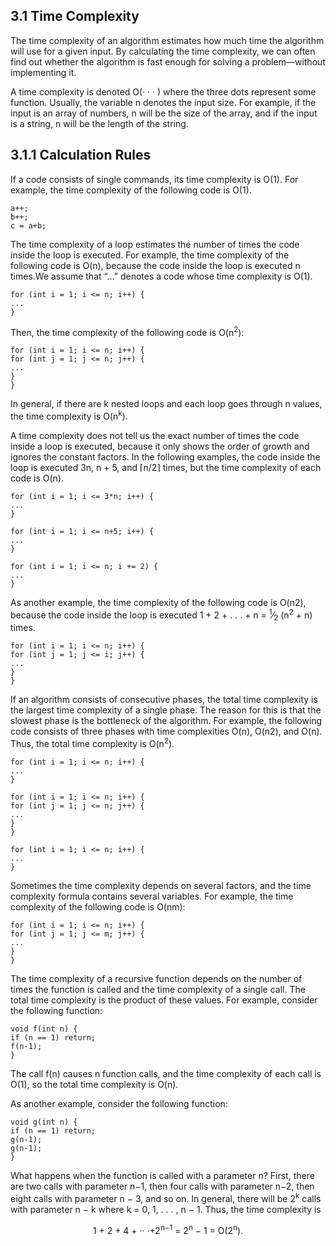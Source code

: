 3.1 Time Complexity
---
The time complexity of an algorithm estimates how much time the algorithm will use for a given input. By calculating the time complexity, we can often find out whether the algorithm is fast enough for solving a problem—without implementing it.


A time complexity is denoted O(· · · ) where the three dots represent some function. Usually, the variable n denotes the input size. For example, if the input is an array of numbers, n will be the size of the array, and if the input is a string, n will be the length of the string.




3.1.1 Calculation Rules
---
If a code consists of single commands, its time complexity is O(1). For example, the time complexity of the following code is O(1).

```
a++;
b++;
c = a+b;
```



The time complexity of a loop estimates the number of times the code inside the loop is executed. For example, the time complexity of the following code is O(n), because the code inside the loop is executed n times.We assume that “...” denotes a code whose time complexity is O(1).

```
for (int i = 1; i <= n; i++) {
...
}
```


Then, the time complexity of the following code is O(n<sup>2</sup>):

```
for (int i = 1; i <= n; i++) {
for (int j = 1; j <= n; j++) {
...
}
}
```


In general, if there are k nested loops and each loop goes through n values, the time complexity is O(n<sup>k</sup>).

A time complexity does not tell us the exact number of times the code inside a loop is executed, because it only shows the order of growth and ignores the constant factors. In the following examples, the code inside the loop is executed 3n, n + 5, and ⌈n/2⌉ times, but the time complexity of each code is O(n).

```
for (int i = 1; i <= 3*n; i++) {
...
}
```

```
for (int i = 1; i <= n+5; i++) {
...
}
```

```
for (int i = 1; i <= n; i += 2) {
...
}
```


As another example, the time complexity of the following code is O(n2), because the code inside the loop is executed 1 + 2 + . . . + n = <sup>1</sup>&frasl;<sub>2</sub> (n<sup>2</sup> + n) times.

```
for (int i = 1; i <= n; i++) {
for (int j = 1; j <= i; j++) {
...
}
}
```


If an algorithm consists of consecutive phases, the total time complexity is the largest time complexity of a single phase. The reason for this is that the slowest
phase is the bottleneck of the algorithm. For example, the following code consists of three phases with time complexities O(n), O(n2), and O(n). Thus, the total time
complexity is O(n<sup>2</sup>).

```
for (int i = 1; i <= n; i++) {
...
}

for (int i = 1; i <= n; i++) {
for (int j = 1; j <= n; j++) {
...
}
}

for (int i = 1; i <= n; i++) {
...
}
```

Sometimes the time complexity depends on several factors, and the time complexity formula contains several variables. For example, the time complexity of the following code is O(nm):
```
for (int i = 1; i <= n; i++) {
for (int j = 1; j <= m; j++) {
...
}
}
```


The time complexity of a recursive function depends on the number of times the function is called and the time complexity of a single call. The total time complexity
is the product of these values. For example, consider the following function:
```
void f(int n) {
if (n == 1) return;
f(n-1);
}
```
The call f(n) causes n function calls, and the time complexity of each call is O(1), so the total time complexity is O(n). 

As another example, consider the following function:

```
void g(int n) {
if (n == 1) return;
g(n-1);
g(n-1);
}
```
What happens when the function is called with a parameter n? First, there are two calls with parameter n−1, then four calls with parameter n−2, then eight calls with parameter n − 3, and so on. In general, there will be 2<sup>k</sup> calls with parameter n − k where k = 0, 1, . . . , n − 1. Thus, the time complexity is

<p align="center"

1 + 2 + 4 + ·· ·+2<sup>n−1</sup> = 2<sup>n</sup> − 1 = O(2<sup>n</sup>).

</p>
